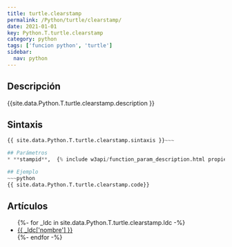 ```yaml
---
title: turtle.clearstamp
permalink: /Python/turtle/clearstamp/
date: 2021-01-01
key: Python.T.turtle.clearstamp
category: python
tags: ['funcion python', 'turtle']
sidebar: 
  nav: python
---
```


## Descripción
{{site.data.Python.T.turtle.clearstamp.description }}

## Sintaxis
~~~python
{{ site.data.Python.T.turtle.clearstamp.sintaxis }}~~~

## Parámetros
* **stampid**,  {% include w3api/function_param_description.html propiedad=site.data.Python.T.turtle.clearstamp valor="stampid" %}

## Ejemplo
~~~python
{{ site.data.Python.T.turtle.clearstamp.code}}
~~~

## Artículos
<ul>
{%- for _ldc in site.data.Python.T.turtle.clearstamp.ldc -%}
   <li>
       <a href="{{_ldc['url'] }}">{{ _ldc['nombre'] }}</a>
   </li>
{%- endfor -%}
</ul>
